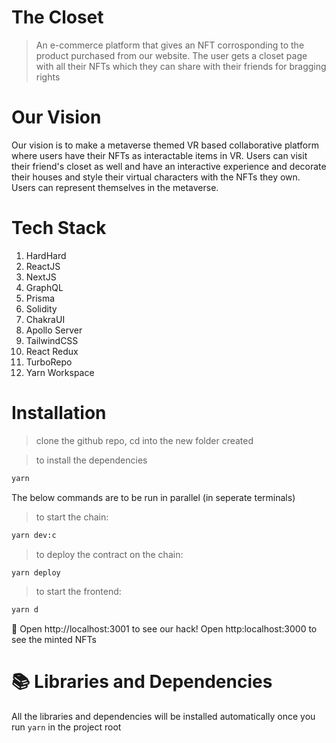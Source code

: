 # The Closet

> An e-commerce platform that gives an NFT corrosponding to the product purchased from our website. The user gets a closet page with all their NFTs which they can share with their friends for bragging rights

# Our Vision

Our vision is to make a metaverse themed VR based collaborative platform where users have their NFTs as interactable items in VR. Users can visit their friend's closet as well and have an interactive experience and decorate their houses and style their virtual characters with the NFTs they own. Users can represent themselves in the metaverse.


# Tech Stack
1. HardHard
2. ReactJS
3. NextJS
4. GraphQL
5. Prisma
6. Solidity
7. ChakraUI
8. Apollo Server
9. TailwindCSS
10. React Redux
11. TurboRepo
12. Yarn Workspace

# Installation

> clone the github repo, cd into the new folder created

> to install the dependencies
```bash
yarn
```
The below commands are to be run in parallel (in seperate terminals)

> to start the chain:

```bash
yarn dev:c
```

> to deploy the contract on the chain:

```bash
yarn deploy
```

> to start the frontend:

```bash
yarn d
```

📱 Open http://localhost:3001 to see our hack! Open http:localhost:3000 to see the minted NFTs

# 📚 Libraries and Dependencies

All the libraries and dependencies will be installed automatically once you run ```yarn``` in the project root

